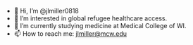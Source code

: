 - 👋 Hi, I’m @jlmiller0818
- 👀 I’m interested in global refugee healthcare access.
- 🌱 I’m currently studying medicine at Medical College of WI.
- 📫 How to reach me: jlmiller@mcw.edu

